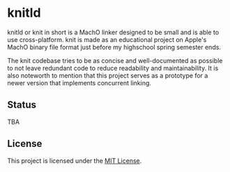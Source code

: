 # knitld

knitld or knit in short is a MachO linker designed to be small and is able to use cross-platform.
knit is made as an educational project on Apple's MachO binary file format just before my highschool
spring semester ends.

The knit codebase tries to be as concise and well-documented as possible to not leave redundant 
code to reduce readability and maintainability. It is also noteworth to mention that this project
serves as a prototype for a newer version that implements concurrent linking.

## Status

TBA

## License

This project is licensed under the [MIT License](LICENSE.txt).
